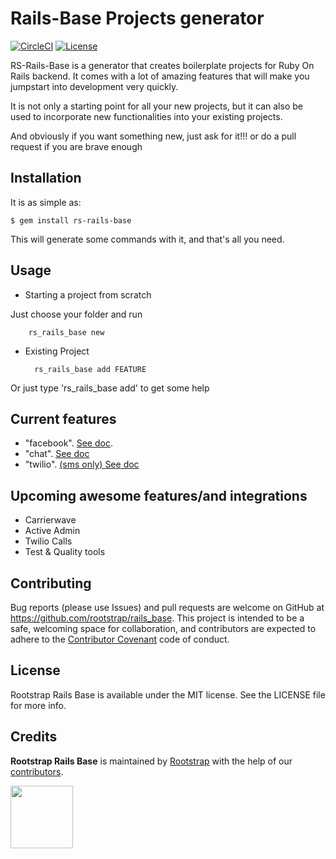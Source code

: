 # Rails-Base Projects generator
[![CircleCI](https://circleci.com/gh/rootstrap/rails_base.svg?style=shield)](https://circleci.com/gh/rootstrap/rails_base)
[![License](https://img.shields.io/github/license/rootstrap/rails_base.svg)](https://github.com/rootstrap/rails_base/blob/master/LICENSE.md)

RS-Rails-Base is a generator that creates boilerplate projects for Ruby On Rails backend. It comes with a lot of amazing features that will make you jumpstart into development very quickly.

It is not only a starting point for all your new projects, but it can also be used to incorporate new functionalities into your existing projects.

And obviously if you want something new, just ask for it!!! or do a pull request if you are brave enough

## Installation

It is as simple as:

    $ gem install rs-rails-base

This will generate some commands with it, and that's all you need.


## Usage

* Starting a project from scratch

Just choose your folder and run
		
		rs_rails_base new


* Existing Project

		rs_rails_base add FEATURE

Or just type 'rs_rails_base add' to get some help


## Current features

* "facebook". [See doc](./docs/facebook.md). 
* "chat". [See doc](./docs/chat.md)
* "twilio". [(sms only) See doc](./docs/twilio.md)

## Upcoming awesome features/and integrations

* Carrierwave 
* Active Admin
* Twilio Calls
* Test & Quality tools


## Contributing

Bug reports (please use Issues) and pull requests are welcome on GitHub at https://github.com/rootstrap/rails_base. This project is intended to be a safe, welcoming space for collaboration, and contributors are expected to adhere to the [Contributor Covenant](http://contributor-covenant.org) code of conduct.


## License

Rootstrap Rails Base is available under the MIT license. See the LICENSE file for more info.

## Credits

**Rootstrap Rails Base** is maintained by [Rootstrap](http://www.rootstrap.com) with the help of our [contributors](https://github.com/rootstrap/rails_base/contributors).

[<img src="https://s3-us-west-1.amazonaws.com/rootstrap.com/img/rs.png" width="100"/>](http://www.rootstrap.com)

